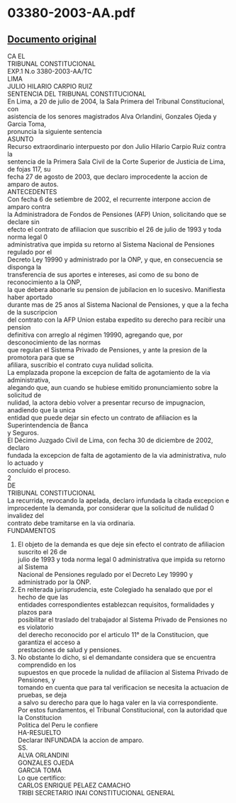 
03380-2003-AA.pdf
=================
  
[Documento original](https://tc.gob.pe/jurisprudencia/2004/03380-2003-AA.pdf)  
---  
CA EL  
TRIBUNAL CONSTITUCIONAL  
EXP.1 N.o 3380-2003-AA/TC  
LIMA  
JULIO HILARIO CARPIO RUIZ  
SENTENCIA DEL TRIBUNAL CONSTITUCIONAL  
En Lima, a 20 de julio de 2004, la Sala Primera del Tribunal Constitucional, con  
asistencia de los senores magistrados Alva Orlandini, Gonzales Ojeda y Garcia Toma,  
pronuncia la siguiente sentencia  
ASUNTO  
Recurso extraordinario interpuesto por don Julio Hilario Carpio Ruiz contra la  
sentencia de la Primera Sala Civil de la Corte Superior de Justicia de Lima, de fojas 117, su  
fecha 27 de agosto de 2003, que declaro improcedente la accion de amparo de autos.  
ANTECEDENTES  
Con fecha 6 de setiembre de 2002, el recurrente interpone accion de amparo contra  
la Administradora de Fondos de Pensiones (AFP) Union, solicitando que se declare sin  
efecto el contrato de afiliacion que suscribio el 26 de julio de 1993 y toda norma legal 0  
administrativa que impida su retorno al Sistema Nacional de Pensiones regulado por el  
Decreto Ley 19990 y administrado por la ONP, y que, en consecuencia se disponga la  
transferencia de sus aportes e intereses, asi como de su bono de reconocimiento a la ONP,  
la que debera abonarle su pension de jubilacion en lo sucesivo. Manifiesta haber aportado  
durante mas de 25 anos al Sistema Nacional de Pensiones, y que a la fecha de la suscripcion  
del contrato con la AFP Union estaba expedito su derecho para recibir una pension  
definitiva con arreglo al régimen 19990, agregando que, por desconocimiento de las normas  
que regulan el Sistema Privado de Pensiones, y ante la presion de la promotora para que se  
afiliara, suscribio el contrato cuya nulidad solicita.  
La emplazada propone la excepcion de falta de agotamiento de la via administrativa,  
alegando que, aun cuando se hubiese emitido pronunciamiento sobre la solicitud de  
nulidad, la actora debio volver a presentar recurso de impugnacion, anadiendo que la unica  
entidad que puede dejar sin efecto un contrato de afiliacion es la Superintendencia de Banca  
y Seguros.  
El Décimo Juzgado Civil de Lima, con fecha 30 de diciembre de 2002, declaro  
fundada la excepcion de falta de agotamiento de la via administrativa, nulo lo actuado y  
concluido el proceso.  
2  
DE  
TRIBUNAL CONSTITUCIONAL  
La recurrida, revocando la apelada, declaro infundada la citada excepcion e  
improcedente la demanda, por considerar que la solicitud de nulidad 0 invalidez del  
contrato debe tramitarse en la via ordinaria.  
FUNDAMENTOS  
1. El objeto de la demanda es que deje sin efecto el contrato de afiliacion suscrito el 26 de  
julio de 1993 y toda norma legal 0 administrativa que impida su retorno al Sistema  
Nacional de Pensiones regulado por el Decreto Ley 19990 y administrado por la ONP.  
2. En reiterada jurisprudencia, este Colegiado ha senalado que por el hecho de que las  
entidades correspondientes establezcan requisitos, formalidades y plazos para  
posibilitar el traslado del trabajador al Sistema Privado de Pensiones no es violatorio  
del derecho reconocido por el articulo 11° de la Constitucion, que garantiza el acceso a  
prestaciones de salud y pensiones.  
3. No obstante lo dicho, si el demandante considera que se encuentra comprendido en los  
supuestos en que procede la nulidad de afiliacion al Sistema Privado de Pensiones, y  
tomando en cuenta que para tal verificacion se necesita la actuacion de pruebas, se deja  
a salvo su derecho para que lo haga valer en la via correspondiente.  
Por estos fundamentos, el Tribunal Constitucional, con la autoridad que la Constitucion  
Politica del Peru le confiere  
HA-RESUELTO  
Declarar INFUNDADA la accion de amparo.  
SS.  
ALVA ORLANDINI  
GONZALES OJEDA  
GARCIA TOMA  
Lo que certifico:  
CARLOS ENRIQUE PELAEZ CAMACHO  
TRIBI SECRETARIO INAI CONSTITUCIONAL GENERAL